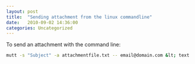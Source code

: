 ```yaml
---
layout: post
title:  "Sending attachment from the linux commandline"
date:   2010-09-02 14:36:00
categories: Uncategorized
---
```



To send an attachment with the command line:

```bash
mutt -s "Subject" -a attachmentfile.txt -- email@domain.com &lt; text
```